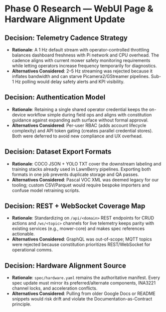 # Phase 0 Research — WebUI Page & Hardware Alignment Update

## Decision: Telemetry Cadence Strategy
- **Rationale**: A 1 Hz default stream with operator-controlled throttling balances dashboard freshness with Pi network and CPU overhead. The cadence aligns with current mower safety monitoring requirements while letting operators increase frequency temporarily for diagnostics.
- **Alternatives Considered**: 2–5 Hz streaming was rejected because it inflates bandwidth and can starve Picamera2/GStreamer pipelines. Sub-1 Hz polling would delay safety alerts and KPI visibility.

## Decision: Authentication Model
- **Rationale**: Retaining a single shared operator credential keeps the on-device workflow simple during field ops and aligns with constitution guidance against expanding auth surface without formal approval.
- **Alternatives Considered**: Per-user RBAC (adds account lifecycle complexity) and API token gating (creates parallel credential stores). Both were deferred to avoid new compliance and UX overhead.

## Decision: Dataset Export Formats
- **Rationale**: COCO JSON + YOLO TXT cover the downstream labeling and training stacks already used in LawnBerry pipelines. Exporting both formats in one job prevents duplicate storage and QA passes.
- **Alternatives Considered**: Pascal VOC XML was deemed legacy for our tooling; custom CSV/Parquet would require bespoke importers and confuse model retraining scripts.

## Decision: REST + WebSocket Coverage Map
- **Rationale**: Standardizing on `/api/<domain>` REST endpoints for CRUD actions and `/ws/<topic>` channels for live telemetry keeps parity with existing services (e.g., mower-core) and makes spec references actionable.
- **Alternatives Considered**: GraphQL was out-of-scope; MQTT topics were rejected because constitution prioritizes REST/WebSocket for operational comms.

## Decision: Hardware Alignment Source
- **Rationale**: `spec/hardware.yaml` remains the authoritative manifest. Every spec update must mirror its preferred/alternate components, INA3221 channel locks, and acceleration conflicts.
- **Alternatives Considered**: Pulling from older Google Docs or README snippets would risk drift and violate the Documentation-as-Contract principle.
